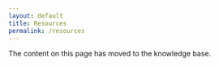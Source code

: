 ```yaml
---
layout: default
title: Resources
permalink: /resources
---
```

The content on this page has moved to the knowledge base.
